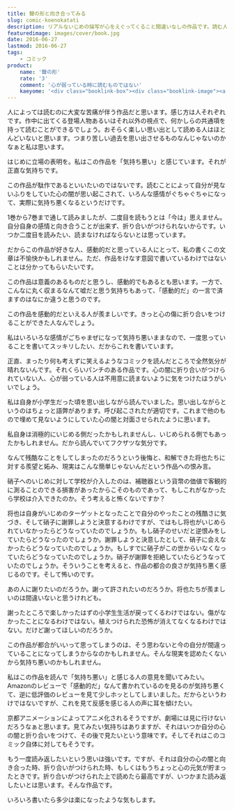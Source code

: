 ```yaml
---
title: 聲の形と向き合ってみる
slug: comic-koenokatati
description: リアルないじめの描写が心をえぐってくること間違いなしの作品です。読む人によっていろんな思いがあると思います。読んでて楽しい本ではきっとないでしょう。でも誰もがきちんと向き合うべき問題だと思います。私は今はちゃんと向き合えそうにありません。
featuredimage: images/cover/book.jpg
date: 2016-06-27
lastmod: 2016-06-27
tags: 
    - コミック
product:
    name: '聲の形'
    rate: '3'
    comment: '心が弱っている時に読むものではない'
    kaeyome: '<div class="booklink-box"><div class="booklink-image"><a href="https://www.amazon.co.jp/exec/obidos/asin/4063949737/illusionspace-22/" target="_blank" ><img src="https://ecx.images-amazon.com/images/I/51mtm7G32EL._SL160_.jpg" style="border: none;" /></a></div><div class="booklink-info"><div class="booklink-name"><a href="https://www.amazon.co.jp/exec/obidos/asin/4063949737/illusionspace-22/" target="_blank" >聲の形(1) (講談社コミックス)</a><div class="booklink-powered-date">posted with <a href="https://yomereba.com" rel="nofollow" target="_blank">ヨメレバ</a></div></div><div class="booklink-detail">大今 良時 講談社 2013-11-15    </div><div class="booklink-link2"><div class="shoplinkamazon"><a href="https://www.amazon.co.jp/exec/obidos/asin/4063949737/illusionspace-22/" target="_blank" >Amazon</a></div><div class="shoplinkkindle"><a href="https://www.amazon.co.jp/exec/obidos/ASIN/B00HJYUJ9C/illusionspace-22/" target="_blank" >Kindle</a></div><div class="shoplinkrakuten"><a href="https://hb.afl.rakuten.co.jp/hgc/11acbc01.369b1bf6.11acbc02.cabf9fe9/?pc=%3Fscid%3Daf_ich_link_urltxt%26m%3Dhttp%3A%2F%2Fm.rakuten.co.jp%2Fev%2Fbook%2F" target="_blank" >楽天ブックス</a></div>                  	  <div class="shoplinkkino"><a href="https://ck.jp.ap.valuecommerce.com/servlet/referral?sid=3085416&pid=882196163&vc_url=http%3A%2F%2Fwww.kinokuniya.co.jp%2Ff%2Fdsg-01-9784063949735" target="_blank" >紀伊國屋書店<img src="https://ad.jp.ap.valuecommerce.com/servlet/gifbanner?sid=3085416&pid=882196163" height="1" width="1" border="0"></a></div>	  	  	</div></div><div class="booklink-footer"></div></div>'
---
```


人によっては読むのに大変な苦痛が伴う作品だと思います。感じ方は人それぞれです。作中に出てくる登場人物あるいはそれ以外の視点で、何かしらの共通項を持って読むことができるでしょう。おそらく楽しい思い出として読める人はほとんどいないと思います。つまり苦しい過去を思い出させるものなんじゃないのかなぁと私は思います。

はじめに立場の表明を。私はこの作品を「気持ち悪い」と感じています。それが正直な気持ちです。

この作品が駄作であるといいたいのではないです。読むことによって自分が見ないふりをしていた心の闇が思い起こされて、いろんな感情がぐちゃぐちゃになって、実際に気持ち悪くなるというだけです。

1巻から7巻まで通して読みましたが、二度目を読もうとは「今は」思えません。自分自身の感情と向き合うことが出来ず、折り合いがつけられないからです。いつか二度目を読みたい、読まなければならないとは思っています。

だからこの作品が好きな人、感動的だと思っている人にとって、私の書くこの文章は不愉快かもしれません。ただ、作品をけなす意図で書いているわけではないことは分かってもらいたいです。

この作品は意義のあるものだと思うし、感動的でもあるとも思います。一方で、こんなに丸く収まるなんて嘘だと思う気持ちもあって、「感動的だ」の一言で済ますのはなにか違うと思うのです。

この作品を感動的だといえる人が羨ましいです。きっと心の傷に折り合いをつけることができた人なんでしょう。

私はいろいろな感情がごちゃまぜになって気持ち悪いままなので、一度思っていることを書いてスッキリしたい、だからこれを書いています。

正直、まったり何も考えずに笑えるようなコミックを読んだところで全然気分が晴れないんです。それくらいパンチのある作品です。心の闇に折り合いがつけられていない人、心が弱っている人は不用意に読まないように気をつけたほうがいいでしょう。

私は自身が小学生だった頃を思い出しながら読んでいました。思い出しながらというのはちょっと語弊があります。呼び起こされたが適切です。これまで他のもので埋めて見ないようにしていた心の闇と対面させられたように思います。

私自身は消極的にいじめる側だったかもしれませんし、いじめられる側でもあったかもしれません。だから読んでいてフクザツな気分です。

なんて残酷なことをしてしまったのだろうという後悔と、和解できた将也たちに対する羨望と妬み、現実はこんな簡単じゃないんだという作品への恨み言。

硝子へのいじめに対して学校が介入したのは、補聴器という貨幣の価値で客観的に測ることのできる損害があったからこそのものであって、もしこれがなかったら学校は介入できたのか。そう考えると怖くないですか？

将也は自身がいじめのターゲットとなったことで自分のやったことの残酷さに気づき、そして硝子に謝罪しようと決意するわけですが、ではもし将也がいじめられていなかったらどうなっていたのでしょうか。もし硝子のせいだと逆恨みをしていたらどうなったのでしょうか。謝罪しようと決意したとして、硝子に会えなかったらどうなっていたのでしょうか。もしすでに硝子がこの世からいなくなっていたらどうなっていたのでしょうか。硝子が謝罪を拒絶していたらどうなっていたのでしょうか。そういうことを考えると、作品の都合の良さが気持ち悪く感じるのです。そして怖いのです。

あの人に謝りたいのだろうか。謝って許されたいのだろうか。将也たちが羨ましいのは間違いないと思うけれども。

謝ったところで楽しかったはずの小学生生活が戻ってくるわけではない。傷がなかったことになるわけではない。植えつけられた恐怖が消えてなくなるわけではない。だけど謝ってほしいのだろうか。

この作品が都合がいいって思ってしまうのは、そう思わないと今の自分が間違っていることになってしまうからなのかもしれません。そんな現実を認めたくないから気持ち悪いのかもしれません。

私はこの作品を読んで「気持ち悪い」と感じる人の意見を聞いてみたい。Amazonのレビューで「感動的だ」なんて書かれているのを見るのが気持ち悪くて、逆に低評価のレビューを見て少しホッとしてしまいました。だからというわけではないですが、これを見て反感を感じる人の声に耳を傾けたい。

京都アニメーションによってアニメ化されるそうですが、劇場には見に行けないだろうなぁと思います。見てみたい気持ちはありますが、それはいつか自分の心の闇と折り合いをつけて、その後で見たいという意味です。そしてそれはこのコミック自体に対してもそうです。

もう一度読み返したいという思いは強いです。ですが、それは自分の心の闇と向き合った時、折り合いがつけられた時、もしくはもうちょっと心の元気が貯まったときです。折り合いがつけられた上で読めたら最高ですが、いつかまた読み返したいとは思います。そんな作品です。

いろいろ書いたら多少は楽になったような気もします。
